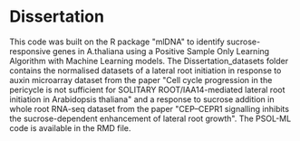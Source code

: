 # Dissertation

This code was built on the R package "mlDNA" to identify sucrose-responsive genes in A.thaliana using a Positive Sample Only Learning Algorithm with Machine Learning models. The Dissertation_datasets folder contains the normalised datasets of a lateral root initiation in response to auxin microarray dataset from the paper "Cell cycle progression in the pericycle is not sufficient for SOLITARY ROOT/IAA14-mediated lateral root initiation in Arabidopsis thaliana" and a response to sucrose addition in whole root RNA-seq dataset from the paper "CEP–CEPR1 signalling inhibits the sucrose-dependent enhancement of lateral root growth". The PSOL-ML code is available in the RMD file.
